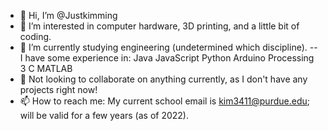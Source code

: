 - 👋 Hi, I’m @Justkimming
- 👀 I’m interested in computer hardware, 3D printing, and a little bit of coding.
- 🌱 I’m currently studying engineering (undetermined which discipline).
      -- I have some experience in:
         Java
         JavaScript
         Python
         Arduino
         Processing 3
         C
         MATLAB
- 💞️ Not looking to collaborate on anything currently, as I don't have any projects right now!
- 📫 How to reach me: My current school email is kim3411@purdue.edu; will be valid for a few years (as of 2022).

<!---
Justkimming/Justkimming is a ✨ special ✨ repository because its `README.md` (this file) appears on your GitHub profile.
You can click the Preview link to take a look at your changes.
--->
